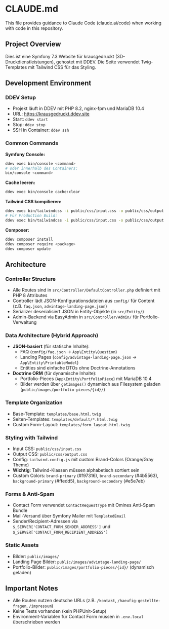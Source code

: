 # CLAUDE.md

This file provides guidance to Claude Code (claude.ai/code) when working with code in this repository.

## Project Overview

Dies ist eine Symfony 7.3 Website für krausgedruckt (3D-Druckdienstleistungen), gehostet mit DDEV. Die Seite verwendet Twig-Templates mit Tailwind CSS für das Styling.

## Development Environment

### DDEV Setup
- Projekt läuft in DDEV mit PHP 8.2, nginx-fpm und MariaDB 10.4
- URL: https://krausgedruckt.ddev.site
- Start: `ddev start`
- Stop: `ddev stop`
- SSH in Container: `ddev ssh`

### Common Commands

**Symfony Console:**
```bash
ddev exec bin/console <command>
# oder innerhalb des Containers:
bin/console <command>
```

**Cache leeren:**
```bash
ddev exec bin/console cache:clear
```

**Tailwind CSS kompilieren:**
```bash
ddev exec bin/tailwindcss -i public/css/input.css -o public/css/output.css --watch
# Für Production Build:
ddev exec bin/tailwindcss -i public/css/input.css -o public/css/output.css --minify
```

**Composer:**
```bash
ddev composer install
ddev composer require <package>
ddev composer update
```

## Architecture

### Controller Structure
- Alle Routes sind in `src/Controller/DefaultController.php` definiert mit PHP 8 Attributes
- Controller lädt JSON-Konfigurationsdateien aus `config/` für Content (z.B. `faq.json`, `advintage-landing-page.json`)
- Serializer deserialisiert JSON in Entity-Objekte (in `src/Entity/`)
- Admin-Backend via EasyAdmin in `src/Controller/Admin/` für Portfolio-Verwaltung

### Data Architecture (Hybrid Approach)
- **JSON-basiert** (für statische Inhalte):
  - FAQ (`config/faq.json` → `App\Entity\Question`)
  - Landing Pages (`config/advintage-landing-page.json` → `App\Entity\PrintableModel`)
  - Entities sind einfache DTOs ohne Doctrine-Annotations
- **Doctrine ORM** (für dynamische Inhalte):
  - Portfolio-Pieces (`App\Entity\PortfolioPiece`) mit MariaDB 10.4
  - Bilder werden über `getImages()` dynamisch aus Filesystem geladen (`public/images/portfolio-pieces/{id}/`)

### Template Organization
- Base-Template: `templates/base.html.twig`
- Seiten-Templates: `templates/default/*.html.twig`
- Custom Form-Layout: `templates/form_layout.html.twig`

### Styling with Tailwind
- Input CSS: `public/css/input.css`
- Output CSS: `public/css/output.css`
- Config: `tailwind.config.js` mit custom Brand-Colors (Orange/Gray Theme)
- **Wichtig**: Tailwind-Klassen müssen alphabetisch sortiert sein
- Custom Colors: `brand-primary` (#f97316), `brand-secondary` (#4b5563), `background-primary` (#ffedd5), `background-secondary` (#e5e7eb)

### Forms & Anti-Spam
- Contact Form verwendet `ContactRequestType` mit Omines Anti-Spam Bundle
- Mail-Versand über Symfony Mailer mit `TemplatedEmail`
- Sender/Recipient-Adressen via `$_SERVER['CONTACT_FORM_SENDER_ADDRESS']` und `$_SERVER['CONTACT_FORM_RECIPIENT_ADDRESS']`

### Static Assets
- Bilder: `public/images/`
- Landing Page Bilder: `public/images/advintage-landing-page/`
- Portfolio-Bilder: `public/images/portfolio-pieces/{id}/` (dynamisch geladen)

## Important Notes

- Alle Routen nutzen deutsche URLs (z.B. `/kontakt`, `/haeufig-gestellte-fragen`, `/impressum`)
- Keine Tests vorhanden (kein PHPUnit-Setup)
- Environment-Variablen für Contact Form müssen in `.env.local` überschrieben werden
